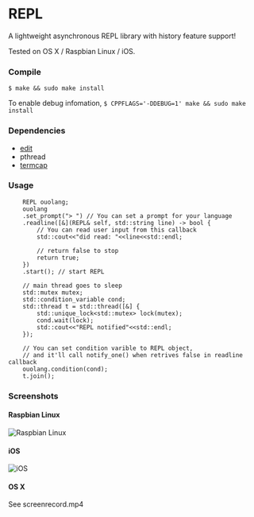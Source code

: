 # REPL
A lightweight asynchronous REPL library with history feature support! 

Tested on OS X / Raspbian Linux / iOS. 

### Compile
```$ make && sudo make install```

To enable debug infomation, 
```$ CPPFLAGS='-DDEBUG=1' make && sudo make install```

### Dependencies
- [edit](https://sourceforge.net/projects/libedit/)
- pthread
- [termcap](http://ftp.gnu.org/gnu/termcap/)

### Usage

		REPL ouolang;
		ouolang
		.set_prompt("> ") // You can set a prompt for your language
		.readline([&](REPL& self, std::string line) -> bool {
		    // You can read user input from this callback
		    std::cout<<"did read: "<<line<<std::endl;
		    
		    // return false to stop
		    return true;
		})
		.start(); // start REPL
		
		// main thread goes to sleep
		std::mutex mutex;
		std::condition_variable cond;
		std::thread t = std::thread([&] {
		    std::unique_lock<std::mutex> lock(mutex);
		    cond.wait(lock);
		    std::cout<<"REPL notified"<<std::endl;
		});
		
		// You can set condition varible to REPL object, 
		// and it'll call notify_one() when retrives false in readline callback
		ouolang.condition(cond);
		t.join();

### Screenshots
#### Raspbian Linux
![Raspbian Linux](https://raw.githubusercontent.com/BlueCocoa/REPL/master/screenshot-Raspbian%20Linux.png)

#### iOS
![iOS](https://raw.githubusercontent.com/BlueCocoa/REPL/master/screenshot-iOS.png)

#### OS X
See screenrecord.mp4
